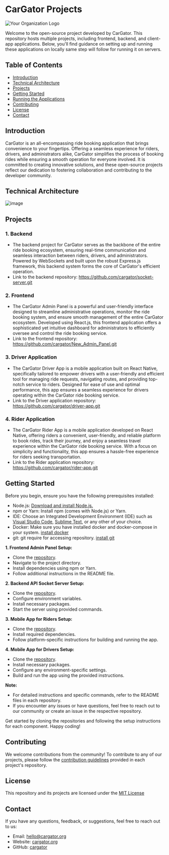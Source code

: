 # CarGator Projects

![Your Organization Logo](https://avatars.githubusercontent.com/u/140787853?s=200&v=4)

Welcome to the open-source project developed by CarGator. This repository hosts multiple projects, including frontend, backend, and client-app applications. Below, you'll find guidance on setting up and running these applications on locally same step will follow for running it on servers.

## Table of Contents

- [Introduction](#introduction)
- [Technical Architecture](#technical-architecture)
- [Projects](#projects)
- [Getting Started](#getting-started)
- [Running the Applications](#running-the-applications)
- [Contributing](#contributing)
- [License](#license)
- [Contact](#contact)

## Introduction

CarGator is an all-encompassing ride booking application that brings convenience to your fingertips. Offering a seamless experience for riders, drivers, and administrators alike, CarGator simplifies the process of booking rides while ensuring a smooth operation for everyone involved.
It is committed to creating innovative solutions, and these open-source projects reflect our dedication to fostering collaboration and contributing to the developer community.

## Technical Architecture

![image](https://github.com/cargator/.github/assets/89575921/dec61eeb-ebee-4a95-a597-fe6661afe8e9)


## Projects

### 1. Backend

- The backend project for CarGator serves as the backbone of the entire ride booking ecosystem, ensuring real-time communication and seamless interaction between riders, drivers, and administrators. Powered by WebSockets and built upon the robust Express.js framework, this backend system forms the core of CarGator's efficient operation.
- Link to the backend repository: https://github.com/cargator/socket-server.git

### 2. Frontend

- The CarGator Admin Panel is a powerful and user-friendly interface designed to streamline administrative operations, monitor the ride booking system, and ensure smooth management of the entire CarGator ecosystem. Developed using React.js, this frontend application offers a sophisticated yet intuitive dashboard for administrators to efficiently oversee and control the ride booking service.
- Link to the frontend repository: https://github.com/cargator/New_Admin_Panel.git

### 3. Driver Application

- The CarGator Driver App is a mobile application built on React Native, specifically tailored to empower drivers with a user-friendly and efficient tool for managing ride requests, navigating routes, and providing top-notch service to riders. Designed for ease of use and optimal performance, this app ensures a seamless experience for drivers operating within the CarGator ride booking service.
- Link to the Driver application repository: https://github.com/cargator/driver-app.git

### 4. Rider Application

- The CarGator Rider App is a mobile application developed on React Native, offering riders a convenient, user-friendly, and reliable platform to book rides, track their journey, and enjoy a seamless travel experience within the CarGator ride booking service. With a focus on simplicity and functionality, this app ensures a hassle-free experience for riders seeking transportation.
- Link to the Rider application repository: https://github.com/cargator/rider-app.git


## Getting Started

Before you begin, ensure you have the following prerequisites installed:

- Node.js: [Download and install Node.js.](https://nodejs.org)
- npm or Yarn: Install npm (comes with Node.js) or Yarn.
- IDE: Choose an Integrated Development Environment (IDE) such as [Visual Studio Code](https://code.visualstudio.com/), [Sublime Text](https://www.sublimetext.com/), or any other of your choice.
- Docker: Make sure you have installed docker and docker-compose in your system. [install docker](https://docs.docker.com/desktop/)
- git: git require for accessing repository. [install git](https://git-scm.com/downloads)


**1. Frontend Admin Panel Setup:**

- Clone the [repository](https://github.com/cargator/New_Admin_Panel.git).
- Navigate to the project directory.
- Install dependencies using npm or Yarn.
- Follow additional instructions in the README file.

**2. Backend API Socket Server Setup:**

- Clone the [repository](https://github.com/cargator/socket-server.git).
- Configure environment variables.
- Install necessary packages.
- Start the server using provided commands.

**3. Mobile App for Riders Setup:**

- Clone the [repository](https://github.com/cargator/rider-app.git).
- Install required dependencies.
- Follow platform-specific instructions for building and running the app.

**4. Mobile App for Drivers Setup:**

- Clone the [repository](https://github.com/cargator/driver-app.git).
- Install necessary packages.
- Configure any environment-specific settings.
- Build and run the app using the provided instructions.


**Note:**
- For detailed instructions and specific commands, refer to the README files in each repository.
- If you encounter any issues or have questions, feel free to reach out to our community or create an issue in the respective repository.

Get started by cloning the repositories and following the setup instructions for each component. Happy coding!

## Contributing

We welcome contributions from the community! To contribute to any of our projects, please follow the [contribution guidelines](https://github.com/cargator/.github/blob/main/profile/CONTRIBUTING.md) provided in each project's repository.

## License

This repository and its projects are licensed under the [MIT License](https://github.com/cargator/.github/blob/main/profile/LICENSE)

## Contact

If you have any questions, feedback, or suggestions, feel free to reach out to us:

- Email: hello@cargator.org
- Website: [cargator.org](https://cargator.org)
- GitHub: [cargator](https://github.com/cargator)
